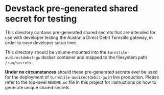 # Devstack pre-generated shared secret for testing

This directory contains pre-generated shared secrets that are intended for use
with developer testing the Australia Direct Debit Turnstile gateway, in order to ease
developer setup time.

This directory should be volume-mounted into the `turnstile-audirectdebit-gw`
docker container and mapped to the filesystem path `/run/secrets`.

**Under no circumstances** should these pre-generated secrets ever be used for
the deployment of `turnstile-audirectdebit-gw` in live production. Please refer
to the top-level `README.md` file in this project for instructions on how to
generate unique shared secrets.
